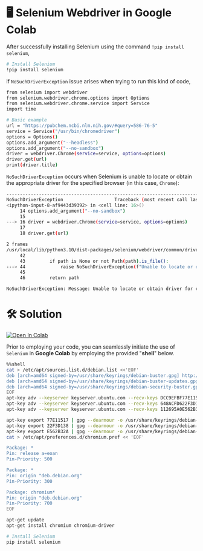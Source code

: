 # 🖥 Selenium Webdriver in Google Colab
After successfully installing Selenium using the command `!pip install selenium`, 
```bash
# Install Selenium
!pip install selenium
```
if `NoSuchDriverException` issue arises when trying to run this kind of code,
```bash
from selenium import webdriver
from selenium.webdriver.chrome.options import Options
from selenium.webdriver.chrome.service import Service
import time

# Basic example
url = "https://pubchem.ncbi.nlm.nih.gov/#query=586-76-5"
service = Service("/usr/bin/chromedriver")
options = Options()
options.add_argument("--headless")
options.add_argument("--no-sandbox")
driver = webdriver.Chrome(service=service, options=options)
driver.get(url)
print(driver.title)
```
`NoSuchDriverException` occurs when Selenium is unable to locate or obtain the appropriate driver for the specified browser (in this case, `Chrome`):
```bash
---------------------------------------------------------------------------
NoSuchDriverException                   Traceback (most recent call last)
<ipython-input-8-af9443d39392> in <cell line: 16>()
     14 options.add_argument("--no-sandbox")
     15 
---> 16 driver = webdriver.Chrome(service=service, options=options)
     17 
     18 driver.get(url)

2 frames
/usr/local/lib/python3.10/dist-packages/selenium/webdriver/common/driver_finder.py in get_path(service, options)
     42 
     43         if path is None or not Path(path).is_file():
---> 44             raise NoSuchDriverException(f"Unable to locate or obtain driver for {options.capabilities['browserName']}")
     45 
     46         return path

NoSuchDriverException: Message: Unable to locate or obtain driver for chrome; For documentation on this error, please visit: https://www.selenium.dev/documentation/webdriver/troubleshooting/errors/driver_location
```
# 🛠 Solution

<a href="https://colab.research.google.com/github/simsekbartu/Selenium-in-Colab/blob/main/Selenium_Webdriver_in_Google_Colab.ipynb" target="_blank">
    <img src="https://colab.research.google.com/assets/colab-badge.svg" alt="Open In Colab"/>
</a>

Prior to employing your code, you can seamlessly initiate the use of `Selenium` in **Google Colab** by employing the provided "**shell**" below.
```bash
%%shell
cat > /etc/apt/sources.list.d/debian.list <<'EOF'
deb [arch=amd64 signed-by=/usr/share/keyrings/debian-buster.gpg] http://deb.debian.org/debian buster main
deb [arch=amd64 signed-by=/usr/share/keyrings/debian-buster-updates.gpg] http://deb.debian.org/debian buster-updates main
deb [arch=amd64 signed-by=/usr/share/keyrings/debian-security-buster.gpg] http://deb.debian.org/debian-security buster/updates main
EOF
apt-key adv --keyserver keyserver.ubuntu.com --recv-keys DCC9EFBF77E11517
apt-key adv --keyserver keyserver.ubuntu.com --recv-keys 648ACFD622F3D138
apt-key adv --keyserver keyserver.ubuntu.com --recv-keys 112695A0E562B32A

apt-key export 77E11517 | gpg --dearmour -o /usr/share/keyrings/debian-buster.gpg
apt-key export 22F3D138 | gpg --dearmour -o /usr/share/keyrings/debian-buster-updates.gpg
apt-key export E562B32A | gpg --dearmour -o /usr/share/keyrings/debian-security-buster.gpg
cat > /etc/apt/preferences.d/chromium.pref << 'EOF'

Package: *
Pin: release a=eoan
Pin-Priority: 500

Package: *
Pin: origin "deb.debian.org"
Pin-Priority: 300

Package: chromium*
Pin: origin "deb.debian.org"
Pin-Priority: 700
EOF

apt-get update
apt-get install chromium chromium-driver

# Install Selenium
pip install selenium
```

